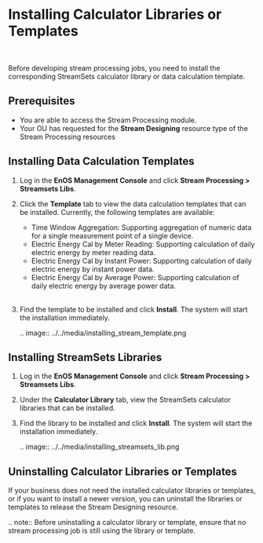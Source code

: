 # Installing Calculator Libraries or Templates

<br />

Before developing stream processing jobs, you need to install the corresponding StreamSets calculator library or data calculation template.

## Prerequisites

- You are able to access the Stream Processing module.
- Your OU has requested for the **Stream Designing** resource type of the Stream Processing resources

## Installing Data Calculation Templates

1. Log in the **EnOS Management Console** and click **Stream Processing > Streamsets Libs**.

2. Click the **Template** tab to view the data calculation templates that can be installed. Currently, the following templates are available:

   - Time Window Aggregation: Supporting aggregation of numeric data for a single measurement point of a single device.
   - Electric Energy Cal by Meter Reading: Supporting calculation of daily electric energy by meter reading data.
   - Electric Energy Cal by Instant Power: Supporting calculation of daily electric energy by instant power data.
   - Electric Energy Cal by Average Power: Supporting calculation of daily electric energy by average power data.

   <br />

3. Find the template to be installed and click **Install**. The system will start the installation immediately.

   .. image:: ../../media/installing_stream_template.png


## Installing StreamSets Libraries

1. Log in the **EnOS Management Console** and click **Stream Processing > Streamsets Libs**.

2. Under the **Calculator Library** tab, view the StreamSets calculator libraries that can be installed.

3. Find the library to be installed and click **Install**. The system will start the installation immediately.

   .. image:: ../../media/installing_streamsets_lib.png


## Uninstalling Calculator Libraries or Templates

If your business does not need the installed calculator libraries or templates, or if you want to install a newer version, you can uninstall the libraries or templates to release the Stream Designing resource.

.. note:: Before uninstalling a calculator library or template, ensure that no stream processing job is still using the library or template.

<!--end-->
